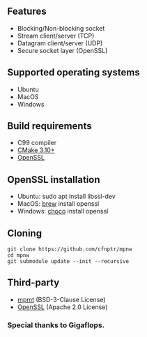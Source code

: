 ## Features
* Blocking/Non-blocking socket
* Stream client/server (TCP)
* Datagram client/server (UDP)
* Secure socket layer (OpenSSL)

## Supported operating systems
* Ubuntu
* MacOS
* Windows

## Build requirements
* C99 compiler
* [CMake 3.10+](https://cmake.org/)
* [OpenSSL](https://openssl.org/)

## OpenSSL installation
* Ubuntu: sudo apt install libssl-dev
* MacOS: [brew](https://brew.sh/) install openssl
* Windows: [choco](https://chocolatey.org/) install openssl

## Cloning
```
git clone https://github.com/cfnptr/mpnw
cd mpnw
git submodule update --init --recursive
```

## Third-party
* [mpmt](https://github.com/cfnptr/mpmt/) (BSD-3-Clause License)
* [OpenSSL](https://github.com/openssl/openssl/) (Apache 2.0 License)

### Special thanks to Gigaflops.
